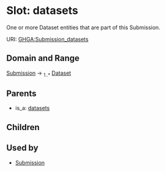 
# Slot: datasets


One or more Dataset entities that are part of this Submission.

URI: [GHGA:Submission_datasets](https://w3id.org/GHGA/Submission_datasets)


## Domain and Range

[Submission](Submission.md) &#8594;  <sub>1..\*</sub> [Dataset](Dataset.md)

## Parents

 *  is_a: [datasets](datasets.md)

## Children


## Used by

 * [Submission](Submission.md)
